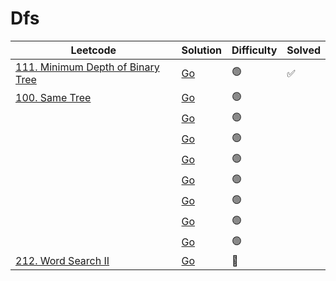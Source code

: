 # Dfs

| Leetcode  | Solution | Difficulty | Solved |
| --- | --- | --- | --- |
| [111. Minimum Depth of Binary Tree](https://leetcode.com/problems/minimum-depth-of-binary-tree/) | [Go](<../Bfs/Solutions/111. Minimum Depth of Binary Tree.md>) | 🟢 | ✅ |
| [100. Same Tree](https://leetcode.com/problems/minimum-depth-of-binary-tree/) | [Go](<../Dfs/Solutions/100. Same Tree.md>) | 🟢 |  |
| [](https://leetcode.com/problems/path-sum/) | [Go](<../Dfs/Solutions/.md>) | 🟢 |  |
| [](https://leetcode.com/problems/diameter-of-binary-tree/) | [Go](<../Dfs/Solutions/.md>) | 🟢 |  |
| [](https://leetcode.com/problems/merge-two-binary-trees/) | [Go](<../Dfs/Solutions/.md>) | 🟢 |  |
| [](https://leetcode.com/problems/maximum-depth-of-binary-tree/) | [Go](<../Dfs/Solutions/.md>) | 🟢 |  |
| [](https://leetcode.com/problems/lowest-common-ancestor-of-a-binary-search-tree/) | [Go](<../Dfs/Solutions/.md>) | 🟢 |  |
| [](https://leetcode.com/problems/subtree-of-another-tree/) | [Go](<../Dfs/Solutions/.md>) | 🟢 |  |
| [](https://leetcode.com/problems/invert-binary-tree/) | [Go](<../Dfs/Solutions/.md>) | 🟢 |  |
| [212. Word Search II](https://leetcode.com/problems/word-search-ii/) | [Go](<../Dfs/Solutions/212. Word Search II.md>) | 🔴 |  |